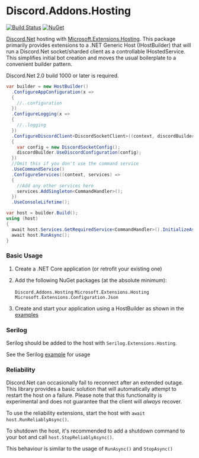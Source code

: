 # Discord.Addons.Hosting 
[![Build Status](https://dev.azure.com/GithubHawxy/Discord.Addons.Hosting/_apis/build/status/Hawxy.Discord.Addons.Hosting)](https://dev.azure.com/GithubHawxy/Discord.Addons.Hosting/_build/latest?definitionId=2)
[![NuGet](https://img.shields.io/nuget/v/Discord.Addons.Hosting.svg?style=flat-square)](https://www.nuget.org/packages/Discord.Addons.Hosting)

[Discord.Net](https://github.com/RogueException/Discord.Net) hosting with [Microsoft.Extensions.Hosting](https://docs.microsoft.com/en-us/aspnet/core/fundamentals/host/generic-host). 
This package primarily provides extensions to a .NET Generic Host (IHostBuilder) that will run a Discord.Net socket/sharded client as a controllable IHostedService. This simplifies initial bot creation and moves the usual boilerplate to a convenient builder pattern.

Discord.Net 2.0 build 1000 or later is required.

```csharp
var builder = new HostBuilder()               
  .ConfigureAppConfiguration(x =>
  {
    //..configuration
  })
  .ConfigureLogging(x =>
  {
    //..logging
  })
  .ConfigureDiscordClient<DiscordSocketClient>((context, discordBuilder) =>
  {
    var config = new DiscordSocketConfig();
    discordBuilder.UseDiscordConfiguration(config);
  })
  //Omit this if you don't use the command service
  .UseCommandService()
  .ConfigureServices((context, services) =>
  {
    //Add any other services here
    services.AddSingleton<CommandHandler>();
  })
  .UseConsoleLifetime();

var host = builder.Build();
using (host)
{
  await host.Services.GetRequiredService<CommandHandler>().InitializeAsync();
  await host.RunAsync();
}
```

### Basic Usage

1. Create a .NET Core application (or retrofit your existing one)
2. Add the following NuGet packages (at the absolute minimum):

   ```Discord.Addons.Hosting```
   ```Microsoft.Extensions.Hosting```
   ```Microsoft.Extensions.Configuration.Json```
   
3. Create and start your application using a HostBuilder as shown in the [examples](https://github.com/Hawxy/Discord.Addons.Hosting/tree/master/Samples)

### Serilog

Serilog should be added to the host with ```Serilog.Extensions.Hosting```. 

See the Serilog [example](https://github.com/Hawxy/Discord.Addons.Hosting/tree/master/Samples/SampleBotSerilog) for usage

### Reliability 

Discord.Net can occasionally fail to reconnect after an extended outage. This library provides a basic solution that will automatically attempt to restart the host on a failure. Please note that this functionality is experimental and does not guarantee that the client will *always* recover.

To use the reliability extensions, start the host with ```await host.RunReliablyAsync()```.

To shutdown the host, it's recommended to add a shutdown command to your bot and call ```host.StopReliablyAsync()```.

This behaviour is similar to the usage of ```RunAsync()``` and ```StopAsync()```
